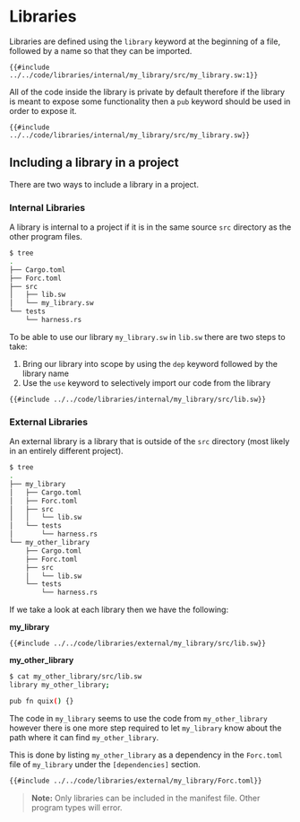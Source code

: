 # Libraries

Libraries are defined using the `library` keyword at the beginning of a file, followed by a name so that they can be imported.

```sway
{{#include ../../code/libraries/internal/my_library/src/my_library.sw:1}}
```

All of the code inside the library is private by default therefore if the library is meant to expose some functionality then a `pub` keyword should be used in order to expose it.

```sway
{{#include ../../code/libraries/internal/my_library/src/my_library.sw}}
```

## Including a library in a project

There are two ways to include a library in a project.

### Internal Libraries

A library is internal to a project if it is in the same source `src` directory as the other program files.

```bash
$ tree
.
├── Cargo.toml
├── Forc.toml
├── src
│   ├── lib.sw
│   └── my_library.sw
└── tests
    └── harness.rs
```

To be able to use our library `my_library.sw` in `lib.sw` there are two steps to take:

1. Bring our library into scope by using the `dep` keyword followed by the library name
2. Use the `use` keyword to selectively import our code from the library

```sway
{{#include ../../code/libraries/internal/my_library/src/lib.sw}}
```

### External Libraries

An external library is a library that is outside of the `src` directory (most likely in an entirely different project).

```bash
$ tree
.
├── my_library
│   ├── Cargo.toml
│   ├── Forc.toml
│   ├── src
│   │   └── lib.sw
│   └── tests
│       └── harness.rs
└── my_other_library
    ├── Cargo.toml
    ├── Forc.toml
    ├── src
    │   └── lib.sw
    └── tests
        └── harness.rs
```

If we take a look at each library then we have the following:

__my_library__

```sway
{{#include ../../code/libraries/external/my_library/src/lib.sw}}
```

__my_other_library__

```bash
$ cat my_other_library/src/lib.sw
library my_other_library;

pub fn quix() {}
```

The code in `my_library` seems to use the code from `my_other_library` however there is one more step required to let `my_library` know about the path where it can find `my_other_library`.

This is done by listing `my_other_library` as a dependency in the `Forc.toml` file of `my_library` under the `[dependencies]` section.

```bash
{{#include ../../code/libraries/external/my_library/Forc.toml}}
```

> **Note:**
> Only libraries can be included in the manifest file. Other program types will error.
